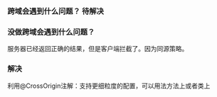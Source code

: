 ### 跨域会遇到什么问题？ 待解决






### 没做跨域会遇到什么问题？

服务器已经返回正确的结果，但是客户端拦截了。因为同源策略。

### 解决

利用@CrossOrigin注解：支持更细粒度的配置，可以用法方法上或者类上








